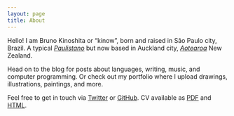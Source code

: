```yaml
---
layout: page
title: About
---
```


<div>
  <p>Hello! I am Bruno Kinoshita or “kinow”, born and raised in São Paulo city, Brazil. 
  A typical <i><a href="https://en.wiktionary.org/wiki/paulistano#Noun" title="São Paulo city demonym">Paulistano</a></i>
  but now based in Auckland city, <i><a href="https://en.wikipedia.org/wiki/Aotearoa" title="Māori name for New Zealand">
  Aotearoa</a></i> New Zealand.</p>
</div>

<div>
  <p>Head on to the blog for posts about languages, writing, music, and computer
  programming. Or check out my portfolio where I upload drawings, illustrations,
  paintings, and more.</p>
</div>

<div>
  <p>Feel free to get in touch via <a href="https://twitter.com/kinow/">Twitter</a>
  or <a href="https://github.com/kinow/">GitHub</a>. CV available as
  <a href="/cv.pdf">PDF</a> and <a href="/cv/">HTML</a>.</p>
</div>
